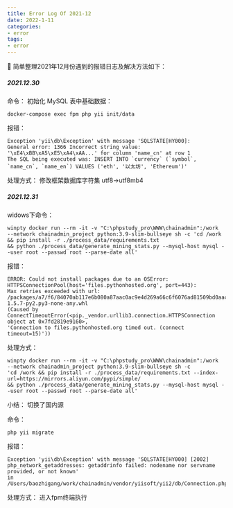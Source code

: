 ```yaml
---
title: Error Log Of 2021-12
date: 2022-1-11
categories:
- error
tags:
- error
---
```


🔺 简单整理2021年12月份遇到的报错日志及解决方法如下：

<!--more-->


##### 2021.12.30

命令：
初始化 MySQL 表中基础数据：

    docker-compose exec fpm php yii init/data

报错：
```
Exception 'yii\db\Exception' with message 'SQLSTATE[HY000]:
General error: 1366 Incorrect string value: '\xE4\xBB\xA5\xE5\xA4\xAA...' for column 'name_cn' at row 1
The SQL being executed was: INSERT INTO `currency` (`symbol`, `name_cn`, `name_en`) VALUES ('eth', '以太坊', 'Ethereum')'
```

处理方式：
修改框架数据库字符集 utf8->utf8mb4

##### 2021.12.31
widows下命令：
```
winpty docker run --rm -it -v "C:\phpstudy_pro\WWW\chainadmin":/work
--network chainadmin_project python:3.9-slim-bullseye sh -c 'cd /work
&& pip install -r ./process_data/requirements.txt
&& python ./process_data/generate_mining_stats.py --mysql-host mysql --user root --passwd root --parse-date all'
```

报错：
```
ERROR: Could not install packages due to an OSError: HTTPSConnectionPool(host='files.pythonhosted.org', port=443):
Max retries exceeded with url: /packages/a7/f6/84070ab117e6b080a87aac0ac9e4d269a66c6f6076ad81509bd0aac828d8/autopep8-1.5.7-py2.py3-none-any.whl
(Caused by ConnectTimeoutError(<pip._vendor.urllib3.connection.HTTPSConnection object at 0x7fd2819e9160>,
'Connection to files.pythonhosted.org timed out. (connect timeout=15)'))
```

处理方式：
```
winpty docker run --rm -it -v "C:\phpstudy_pro\WWW\chainadmin":/work
--network chainadmin_project python:3.9-slim-bullseye sh -c
'cd /work && pip install -r ./process_data/requirements.txt --index-url=https://mirrors.aliyun.com/pypi/simple/
&& python ./process_data/generate_mining_stats.py --mysql-host mysql --user root --passwd root --parse-date all'
```

小结：
切换了国内源

命令：

    php yii migrate

报错：
```
Exception 'yii\db\Exception' with message 'SQLSTATE[HY000] [2002]
php_network_getaddresses: getaddrinfo failed: nodename nor servname provided, or not known'
in /Users/baozhigang/work/chainadmin/vendor/yiisoft/yii2/db/Connection.php:649
```

处理方式：
进入fpm终端执行
